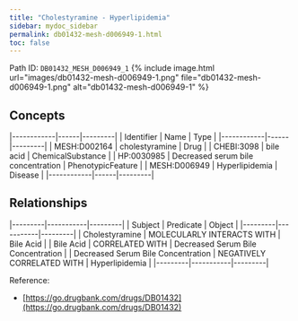 ```yaml
---
title: "Cholestyramine - Hyperlipidemia"
sidebar: mydoc_sidebar
permalink: db01432-mesh-d006949-1.html
toc: false 
---
```



Path ID: `DB01432_MESH_D006949_1`
{% include image.html url="images/db01432-mesh-d006949-1.png" file="db01432-mesh-d006949-1.png" alt="db01432-mesh-d006949-1" %}

## Concepts

|------------|------|---------|
| Identifier | Name | Type    |
|------------|------|---------|
| MESH:D002164 | cholestyramine | Drug |
| CHEBI:3098 | bile acid | ChemicalSubstance |
| HP:0030985 | Decreased serum bile concentration | PhenotypicFeature |
| MESH:D006949 | Hyperlipidemia | Disease |
|------------|------|---------|

## Relationships

|---------|-----------|---------|
| Subject | Predicate | Object  |
|---------|-----------|---------|
| Cholestyramine | MOLECULARLY INTERACTS WITH | Bile Acid |
| Bile Acid | CORRELATED WITH | Decreased Serum Bile Concentration |
| Decreased Serum Bile Concentration | NEGATIVELY CORRELATED WITH | Hyperlipidemia |
|---------|-----------|---------|

Reference: 
  - [https://go.drugbank.com/drugs/DB01432](https://go.drugbank.com/drugs/DB01432)
